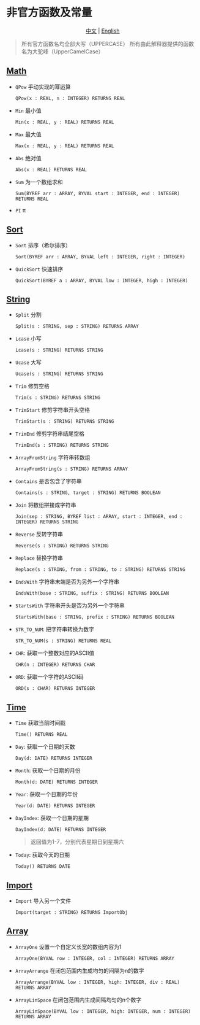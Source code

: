 # 非官方函数及常量

<p align="center">
<a href="./README_cn.md">中文</a> | <a href="./README.md">English</a>
</p>

> 所有官方函数名均全部大写（UPPERCASE）
> 所有由此解释器提供的函数名为大驼峰（UpperCamelCase）

## [Math](./math.cpc)
* `QPow` 手动实现的幂运算
    ```
    QPow(x : REAL, n : INTEGER) RETURNS REAL
    ```
* `Min` 最小值
    ```
    Min(x : REAL, y : REAL) RETURNS REAL
    ```
* `Max` 最大值
    ```
    Max(x : REAL, y : REAL) RETURNS REAL
    ```
* `Abs` 绝对值
    ```
    Abs(x : REAL) RETURNS REAL
    ```
* `Sum` 为一个数组求和
    ```
    Sum(BYREF arr : ARRAY, BYVAL start : INTEGER, end : INTEGER) RETURNS REAL
    ```
* `PI` π

## [Sort](./sort.cpc)
* `Sort` 排序（希尔排序）
    ```
    Sort(BYREF arr : ARRAY, BYVAL left : INTEGER, right : INTEGER)
    ```
* `QuickSort` 快速排序
    ```
    QuickSort(BYREF a : ARRAY, BYVAL low : INTEGER, high : INTEGER)
    ```

## [String](./string.cpc)
* `Split` 分割
    ```
    Split(s : STRING, sep : STRING) RETURNS ARRAY
    ```
* `Lcase` 小写
    ```
    Lcase(s : STRING) RETURNS STRING
    ```
* `Ucase` 大写
    ```
    Ucase(s : STRING) RETURNS STRING
    ```
* `Trim` 修剪空格
    ```
    Trim(s : STRING) RETURNS STRING
    ```
* `TrimStart` 修剪字符串开头空格
    ```
    TrimStart(s : STRING) RETURNS STRING
    ```
* `TrimEnd` 修剪字符串结尾空格
    ```
    TrimEnd(s : STRING) RETURNS STRING
    ```
* `ArrayFromString` 字符串转数组
    ```
    ArrayFromString(s : STRING) RETURNS ARRAY
    ```
* `Contains` 是否包含了字符串
    ```
    Contains(s : STRING, target : STRING) RETURNS BOOLEAN
    ```
* `Join` 将数组拼接成字符串
    ```
    Join(sep : STRING, BYREF list : ARRAY, start : INTEGER, end : INTEGER) RETURNS STRING
    ```
* `Reverse` 反转字符串
    ```
    Reverse(s : STRING) RETURNS STRING
    ```
* `Replace` 替换字符串
    ```
    Replace(s : STRING, from : STRING, to : STRING) RETURNS STRING
    ```
* `EndsWith` 字符串末端是否为另外一个字符串
    ```
    EndsWith(base : STRING, suffix : STRING) RETURNS BOOLEAN
    ```
* `StartsWith` 字符串开头是否为另外一个字符串
    ```
    StartsWith(base : STRING, prefix : STRING) RETURNS BOOLEAN
    ```
* `STR_TO_NUM`: 把字符串转换为数字
    ```
    STR_TO_NUM(s : STRING) RETURNS REAL
    ```
* `CHR`: 获取一个整数对应的ASCII值
    ```
    CHR(n : INTEGER) RETURNS CHAR
    ```
* `ORD`: 获取一个字符的ASCII码
    ```
    ORD(s : CHAR) RETURNS INTEGER
    ```

## [Time](./time.cpc)
* `Time` 获取当前时间戳
    ```
    Time() RETURNS REAL
    ```
* `Day`: 获取一个日期的天数
    ```
    Day(d: DATE) RETURNS INTEGER
    ```
* `Month`: 获取一个日期的月份
    ```
    Month(d: DATE) RETURNS INTEGER
    ```
* `Year`: 获取一个日期的年份
    ```
    Year(d: DATE) RETURNS INTEGER
    ```
* `DayIndex`: 获取一个日期的星期
    ```
    DayIndex(d: DATE) RETURNS INTEGER
    ```
    > 返回值为1-7，分别代表星期日到星期六
* `Today`: 获取今天的日期
    ```
    Today() RETURNS DATE
    ```

## [Import](./import.cpc)
* `Import` 导入另一个文件
    ```
    Import(target : STRING) RETURNS ImportObj
    ```

## [Array](./array.cpc)
* `ArrayOne` 设置一个自定义长宽的数组内容为1
    ```
    ArrayOne(BYVAL row : INTEGER, col : INTEGER) RETURNS ARRAY
    ```
* `ArrayArrange` 在闭包范围内生成均匀的间隔为n的数字
    ```
    ArrayArrange(BYVAL low : INTEGER, high: INTEGER, div : REAL) RETURNS ARRAY
    ```
* `ArrayLinSpace` 在闭包范围内生成间隔均匀的n个数字
    ```
    ArrayLinSpace(BYVAL low : INTEGER, high: INTEGER, num : INTEGER) RETURNS ARRAY
    ```
